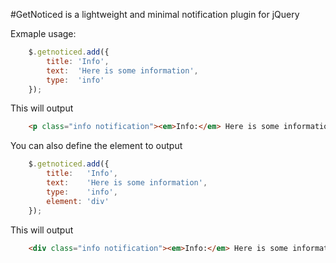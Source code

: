 #GetNoticed is a lightweight and minimal notification plugin for jQuery

Exmaple usage:

````javascript
    $.getnoticed.add({
        title: 'Info',
        text:  'Here is some information',
        type:  'info'
    });
````

This will output

````html
    <p class="info notification"><em>Info:</em> Here is some information <a href="#">x</a></p>
````

You can also define the element to output

````javascript
    $.getnoticed.add({
        title:   'Info',
        text:    'Here is some information',
        type:    'info',
        element: 'div'
    });
````

This will output

````html
    <div class="info notification"><em>Info:</em> Here is some information <a href="#">x</a></div>
````